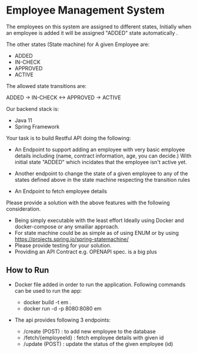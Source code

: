 # Employee Management System

The employees on this system are assigned to different states, Initially when an employee is added it will be assigned "ADDED" state automatically .

The other states (State machine) for A given Employee are:
- ADDED
- IN-CHECK
- APPROVED
- ACTIVE

The allowed state transitions are:

ADDED -> IN-CHECK <-> APPROVED -> ACTIVE

Our backend stack is:
- Java 11 
- Spring Framework 



Your task is to build  Restful API doing the following:
- An Endpoint to support adding an employee with very basic employee details including (name, contract information, age, you can decide.) With initial state "ADDED" which incidates that the employee isn't active yet.

- Another endpoint to change the state of a given employee to any of the states defined above in the state machine respecting the transition rules 

- An Endpoint to fetch employee details


Please provide a solution with the  above features with the following consideration.

- Being simply executable with the least effort Ideally using Docker and docker-compose or any smailiar approach.
- For state machine could be as simple as of using ENUM or by using https://projects.spring.io/spring-statemachine/ 
- Please provide testing for your solution.
- Providing an API Contract e.g. OPENAPI spec. is a big plus

## How to Run

- Docker file added in order to run the application. Following commands can be used to run the app:
	- docker build -t em .
	- docker run -d -p 8080:8080 em


- The api provides following 3 endpoints:
	- /create (POST) 		: to add new employee to the database
	- /fetch/{employeeId}  : fetch employee details with given id
	- /update (POST)		: update the status of the given employee (id)

